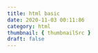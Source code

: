 ```yaml
---
title: html basic
date: 2020-11-03 00:11:86
category: html
thumbnail: { thumbnailSrc }
draft: false
---
```


